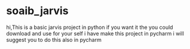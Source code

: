 # soaib_jarvis
hi,This is a basic jarvis project in python 
if you want it the you could download and use for your self
i have make this project in pycharm i will suggest you to do this also in pycharm

